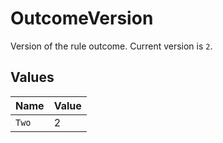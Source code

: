 # OutcomeVersion

Version of the rule outcome. Current version is `2`.


## Values

| Name  | Value |
| ----- | ----- |
| `Two` | 2     |